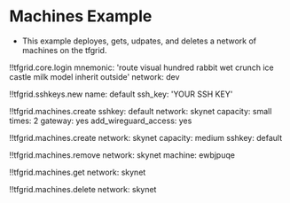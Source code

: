 # Machines Example

- This example deployes, gets, udpates, and deletes a network of machines on the tfgrid.

!!tfgrid.core.login
 	mnemonic: 'route visual hundred rabbit wet crunch ice castle milk model inherit outside'
	network: dev

!!tfgrid.sshkeys.new
	name: default
	ssh_key: 'YOUR SSH KEY'

!!tfgrid.machines.create
	sshkey: default
	network: skynet
	capacity: small
	times: 2
	gateway: yes
	add_wireguard_access: yes

!!tfgrid.machines.create
	network: skynet
	capacity: medium
	sshkey: default

!!tfgrid.machines.remove
	network: skynet
	machine: ewbjpuqe

!!tfgrid.machines.get
	network: skynet

!!tfgrid.machines.delete
	network: skynet